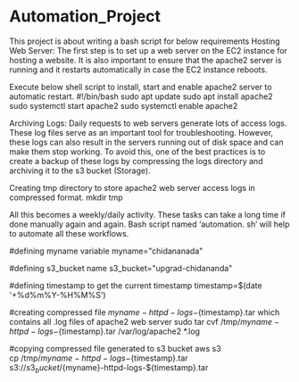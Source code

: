 # Automation_Project
This project is about writing a bash script for below requirements
Hosting Web Server: The first step is to set up a web server on the EC2 instance for hosting a website. It is also important to ensure that the apache2 server is running and it restarts automatically in case the EC2 instance reboots.

Execute below shell script to install, start and enable apache2 server to automatic restart. 
#!/bin/bash
sudo apt update
sudo apt install apache2
sudo systemctl start apache2
sudo systemctl enable apache2


Archiving Logs: Daily requests to web servers generate lots of access logs. These log files  serve as an  important tool for troubleshooting.  However, these logs can also result in the servers running out of disk space and can make them stop working. To avoid this, one of the best practices is to create a backup of these logs by compressing the logs directory and archiving it to the s3 bucket (Storage). 

Creating tmp directory to store apache2 web server access logs in compressed format.
mkdir tmp

All this becomes a weekly/daily activity. These tasks can take a long time if done manually again and again. 
Bash script named ‘automation. sh’ will help  to automate all these workflows.

#defining myname variable
myname="chidananada"  

#defining s3_bucket name
s3_bucket="upgrad-chidananda"

#defining timestamp to get the current timestamp
timestamp=$(date '+%d%m%Y-%H%M%S')

#creating compressed file ${myname}-httpd-logs-${timestamp}.tar which contains all .log files of apache2 web server 
sudo tar cvf /tmp/${myname}-httpd-logs-${timestamp}.tar /var/log/apache2 *.log

#copying compressed file generated to s3 bucket
aws s3 \
cp /tmp/${myname}-httpd-logs-${timestamp}.tar \
s3://${s3_bucket}/${myname}-httpd-logs-${timestamp}.tar

